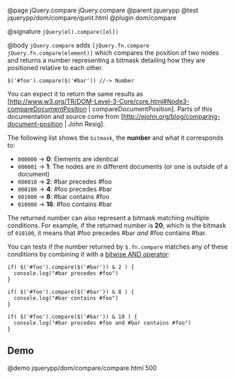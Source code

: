 @page jQuery.compare jQuery.compare
@parent jquerypp
@test jquerypp/dom/compare/qunit.html
@plugin dom/compare

@signature `jQuery(el).compare([el])`

@body
`jQuery.compare` adds `[jQuery.fn.compare jQuery.fn.compare(element)]` which compares the position of two nodes and returns a number representing
a bitmask detailing how they are positioned relative to each other.

    $('#foo').compare($('#bar')) //-> Number

You can expect it to return the same results as
[http://www.w3.org/TR/DOM-Level-3-Core/core.html#Node3-compareDocumentPosition | compareDocumentPosition].
Parts of this documentation and source come from [http://ejohn.org/blog/comparing-document-position | John Resig].

The following list shows the `bitmask`, the __number__ and what it corresponds to:

- `000000` -> __0__: Elements are identical
- `000001` -> __1__: The nodes are in different documents (or one is outside of a document)
- `000010` -> __2__: #bar precedes #foo
- `000100` -> __4__: #foo precedes #bar
- `001000` -> __8__: #bar contains #foo
- `010000` -> __16__: #foo contains #bar

The returned number can also represent a bitmask matching multiple conditions. For example, if the returned number is __20__, which is the bitmask of `010100`, it means that #foo precedes #bar *and* #foo contains #bar.

You can tests if the number returned by `$.fn.compare` matches any of these conditions by combining it with a [bitwise AND operator](https://developer.mozilla.org/en/JavaScript/Reference/Operators/Bitwise_Operators):

    if( $('#foo').compare($('#bar')) & 2 ) {
      console.log("#bar precedes #foo")
    }

    if( $('#foo').compare($('#bar')) & 8 ) {
      console.log("#bar contains #foo")
    }

    if( $('#foo').compare($('#bar')) & 10 ) {
      console.log("#bar precedes #foo and #bar contains #foo")
    }

## Demo

@demo jquerypp/dom/compare/compare.html 500
